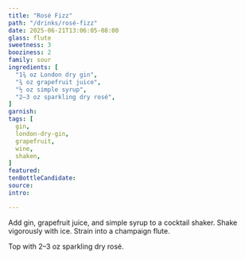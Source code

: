 ```yaml
---
title: "Rosé Fizz"
path: "/drinks/rosé-fizz"
date: 2025-06-21T13:06:05-08:00
glass: flute
sweetness: 3
booziness: 2
family: sour
ingredients: [
  "1¾ oz London dry gin",
  "¾ oz grapefruit juice",
  "½ oz simple syrup",
  "2–3 oz sparkling dry rosé",
]
garnish:
tags: [
  gin,
  london-dry-gin,
  grapefruit,
  wine,
  shaken,
]
featured:
tenBottleCandidate:
source:
intro:

---
```

Add gin, grapefruit juice, and simple syrup to a cocktail shaker.
Shake vigorously with ice.
Strain into a champaign flute.

Top with 2–3 oz sparkling dry rosé.
